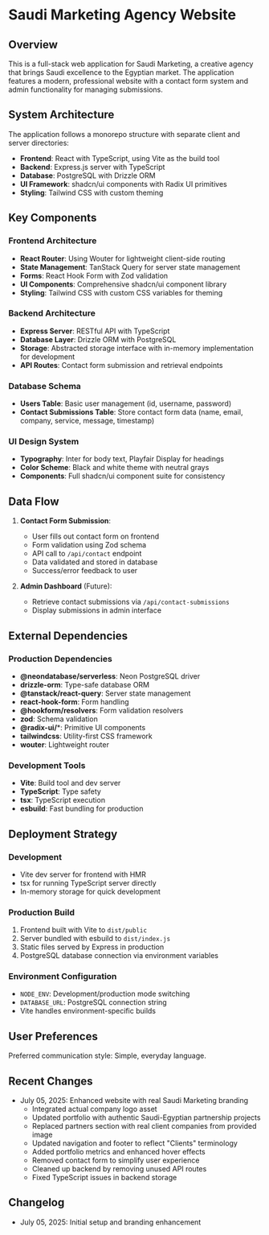 # Saudi Marketing Agency Website

## Overview

This is a full-stack web application for Saudi Marketing, a creative agency that brings Saudi excellence to the Egyptian market. The application features a modern, professional website with a contact form system and admin functionality for managing submissions.

## System Architecture

The application follows a monorepo structure with separate client and server directories:

- **Frontend**: React with TypeScript, using Vite as the build tool
- **Backend**: Express.js server with TypeScript
- **Database**: PostgreSQL with Drizzle ORM
- **UI Framework**: shadcn/ui components with Radix UI primitives
- **Styling**: Tailwind CSS with custom theming

## Key Components

### Frontend Architecture
- **React Router**: Using Wouter for lightweight client-side routing
- **State Management**: TanStack Query for server state management
- **Forms**: React Hook Form with Zod validation
- **UI Components**: Comprehensive shadcn/ui component library
- **Styling**: Tailwind CSS with custom CSS variables for theming

### Backend Architecture
- **Express Server**: RESTful API with TypeScript
- **Database Layer**: Drizzle ORM with PostgreSQL
- **Storage**: Abstracted storage interface with in-memory implementation for development
- **API Routes**: Contact form submission and retrieval endpoints

### Database Schema
- **Users Table**: Basic user management (id, username, password)
- **Contact Submissions Table**: Store contact form data (name, email, company, service, message, timestamp)

### UI Design System
- **Typography**: Inter for body text, Playfair Display for headings
- **Color Scheme**: Black and white theme with neutral grays
- **Components**: Full shadcn/ui component suite for consistency

## Data Flow

1. **Contact Form Submission**:
   - User fills out contact form on frontend
   - Form validation using Zod schema
   - API call to `/api/contact` endpoint
   - Data validated and stored in database
   - Success/error feedback to user

2. **Admin Dashboard** (Future):
   - Retrieve contact submissions via `/api/contact-submissions`
   - Display submissions in admin interface

## External Dependencies

### Production Dependencies
- **@neondatabase/serverless**: Neon PostgreSQL driver
- **drizzle-orm**: Type-safe database ORM
- **@tanstack/react-query**: Server state management
- **react-hook-form**: Form handling
- **@hookform/resolvers**: Form validation resolvers
- **zod**: Schema validation
- **@radix-ui/***: Primitive UI components
- **tailwindcss**: Utility-first CSS framework
- **wouter**: Lightweight router

### Development Tools
- **Vite**: Build tool and dev server
- **TypeScript**: Type safety
- **tsx**: TypeScript execution
- **esbuild**: Fast bundling for production

## Deployment Strategy

### Development
- Vite dev server for frontend with HMR
- tsx for running TypeScript server directly
- In-memory storage for quick development

### Production Build
1. Frontend built with Vite to `dist/public`
2. Server bundled with esbuild to `dist/index.js`
3. Static files served by Express in production
4. PostgreSQL database connection via environment variables

### Environment Configuration
- `NODE_ENV`: Development/production mode switching
- `DATABASE_URL`: PostgreSQL connection string
- Vite handles environment-specific builds

## User Preferences

Preferred communication style: Simple, everyday language.

## Recent Changes

- July 05, 2025: Enhanced website with real Saudi Marketing branding
  - Integrated actual company logo asset
  - Updated portfolio with authentic Saudi-Egyptian partnership projects
  - Replaced partners section with real client companies from provided image
  - Updated navigation and footer to reflect "Clients" terminology
  - Added portfolio metrics and enhanced hover effects
  - Removed contact form to simplify user experience
  - Cleaned up backend by removing unused API routes
  - Fixed TypeScript issues in backend storage

## Changelog

- July 05, 2025: Initial setup and branding enhancement